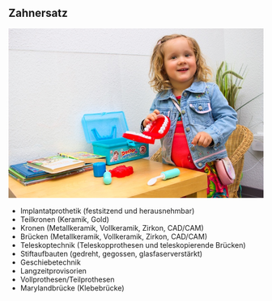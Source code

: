 ## Zahnersatz

![Zahnersatz](images/leistungen/zahnersatz.jpeg) 

- Implantatprothetik (festsitzend und herausnehmbar)   
- Teilkronen (Keramik, Gold)
- Kronen (Metallkeramik, Vollkeramik, Zirkon, CAD/CAM)
- Brücken (Metallkeramik, Vollkeramik, Zirkon, CAD/CAM)
- Teleskoptechnik (Teleskopprothesen und teleskopierende Brücken)
- Stiftaufbauten (gedreht, gegossen, glasfaserverstärkt)
- Geschiebetechnik
- Langzeitprovisorien
- Vollprothesen/Teilprothesen
- Marylandbrücke (Klebebrücke)
